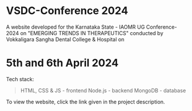 # VSDC-Conference 2024

A website developed for the Karnataka State - IAOMR UG Conference- 2024 on "EMERGING TRENDS IN THERAPEUTICS" conducted by 
Vokkaligara Sangha Dental College & Hospital on
# 5th and 6th April 2024

Tech stack:

> HTML, CSS & JS - frontend
> Node.js - backend
> MongoDB - database


To view the website, click the link given in the project description.
